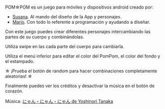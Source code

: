 POM☆POM es un juego para móviles y dispositivos android creado por:

* [Susana](https://www.instagram.com/su.marlo/). Al mando del diseño de la App y personajes.
* [Mario](https://www.instagram.com/mario.rzgz/). Con todo lo referente a programación y ayudando a diseñar.

Con este juego puedes crear diferentes personajes intercambiando las partes de su cuerpo y combinándolas.

Utiliza swipe en las cada parte del cuerpo para cambiarla.

Utiliza el menú inferior para editar el color del PomPom, el color del fondo y el estampado.

☆ ¡Prueba el botón de random para hacer combinaciones completamente aleatorias! ☆

Finalmente puedes ver los créditos y desactivar la música en el botón de corazón.

Música: [にゃん・にゃん・にゃん de Yoshinori Tanaka](https://dova-s.jp/bgm/play12154.html)
